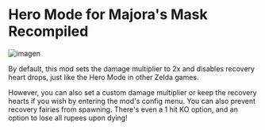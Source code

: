 # Hero Mode for Majora's Mask Recompiled
![imagen](https://github.com/user-attachments/assets/d3fca95f-791f-4f14-9624-fb933aff60de)

By default, this mod sets the damage multiplier to 2x and disables recovery heart drops, just like the Hero Mode in other Zelda games.

However, you can also set a custom damage multiplier or keep the recovery hearts if you wish by entering the mod's config menu. You can also prevent recovery fairies from spawning. There's even a 1 hit KO option, and an option to lose all rupees upon dying!